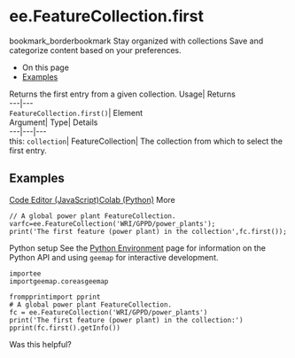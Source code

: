  
#  ee.FeatureCollection.first 
bookmark_borderbookmark Stay organized with collections  Save and categorize content based on your preferences.
  * On this page
  * [Examples](https://developers.google.com/earth-engine/apidocs/ee-featurecollection-first#examples)


Returns the first entry from a given collection. 
Usage| Returns  
---|---  
`FeatureCollection.first()`| Element  
Argument| Type| Details  
---|---|---  
this: `collection`| FeatureCollection| The collection from which to select the first entry.  
## Examples
[Code Editor (JavaScript)](https://developers.google.com/earth-engine/apidocs/ee-featurecollection-first#code-editor-javascript-sample)[Colab (Python)](https://developers.google.com/earth-engine/apidocs/ee-featurecollection-first#colab-python-sample) More
```
// A global power plant FeatureCollection.
varfc=ee.FeatureCollection('WRI/GPPD/power_plants');
print('The first feature (power plant) in the collection',fc.first());
```
Python setup
See the [ Python Environment](https://developers.google.com/earth-engine/guides/python_install) page for information on the Python API and using `geemap` for interactive development.
```
importee
importgeemap.coreasgeemap
```
```
frompprintimport pprint
# A global power plant FeatureCollection.
fc = ee.FeatureCollection('WRI/GPPD/power_plants')
print('The first feature (power plant) in the collection:')
pprint(fc.first().getInfo())
```

Was this helpful?
